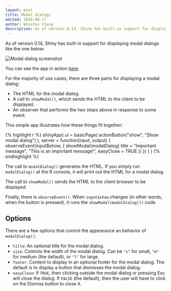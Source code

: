 ```yaml
---
layout: post
title: Modal dialogs
edited: 2016-08-17
author: Winston Chang
description: As of version 0.14, Shiny has built-in support for displaying modal dialogs.
---
```


As of version 0.14, Shiny has built-in support for displaying modal dialogs like the one below:

![Modal dialog screenshot](/images/modal-dialog.png)

You can see the app in action [here](https://gallery.shinyapps.io/114-modal-dialog/).

For the majority of use cases, there are three parts for displaying a modal dialog:

* The HTML for the modal dialog.
* A call to `showModal()`, which sends the HTML to the client to be displayed.
* An observer that performs the two steps above in response to some event.

This simple app illustrates how these things fit together:

{% highlight r %}
shinyApp(
  ui = basicPage(
    actionButton("show", "Show modal dialog")
  ),
  server = function(input, output) {
    observeEvent(input$show, {
      showModal(modalDialog(
        title = "Important message",
        "This is an important message!",
        easyClose = TRUE
      ))
    })
  }
)
{% endhighlight %}


The call to `modalDialog()` generates the HTML. If you simply run `modalDialog()` at the R console, it will print out the HTML for a modal dialog.

The call to `showModal()` sends the HTML to the client browser to be displayed.

Finally, there is `observeEvent()`. When `input$show` changes (in other words, when the button is pressed), it runs the `showModal(modalDialog())` code.


## Options

There are a few options that control the appearance an behavior of `modalDialog()`:

* `title`: An optional title for the modal dialog.
* `size`: Controls the width of the modal dialog. Can be `"s"` for small, `"m"` for medium (the default), or `"l"` for large.
* `footer`: Content to display in an optional footer for the modal dialog. The default is to display a button that dismisses the modal dialog.
* `easyClose`: If `TRUE`, then clicking outside the modal dialog or pressing Esc will close the dialog. If `FALSE` (the default), then the user will have to click on the Dismiss button to close it.
